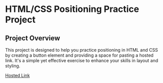 # HTML/CSS Positioning Practice Project

## Project Overview

This project is designed to help you practice positioning in HTML and CSS by creating a button element and providing a space for pasting a hosted link. It's a simple yet effective exercise to enhance your skills in layout and styling.

[Hosted Link](https://btn-position.netlify.app/)